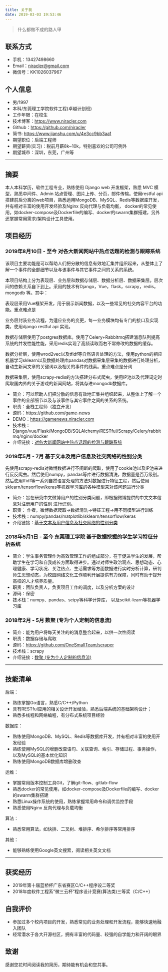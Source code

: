 ```yaml
---
title: 关于我
date: 2019-03-03 19:53:46
---
```


> 什么都做不成的路人甲

## 联系方式

- 手机：13427498660
- Email：niracler@gmail.com
- 微信号：KK1026037967

## 个人信息

- 男/1997
- 本科/东莞理工学院软件工程(卓越计划班)
- 工作年限：在校生
- 技术博客：https://www.niracler.com
- Github：https://github.com/niracler
- 简书: https://www.jianshu.com/u/4e3cc9bb3aa1
- 期望职位：后端工程师
- 期望薪资(实习)：税前月薪8k~10k，特别喜欢的公司可例外
- 期望城市：深圳，东莞，广州等

---

## 摘要

本人本科学历，软件工程专业，熟练使用 Django web 开发框架，熟悉 MVC 模型，熟悉中间件、Admin 站点管理、图片上传、分页，邮件传输。使用restful api搭建前后分离的web项目，熟悉运用MongoDB、MySQL、Redis等数据库开发，并有相对丰富的使用开发经验及Nginx 反向代理与负载均衡， docker的常见使用，如docker-compose及Dockerfile的编写、docker的swarm集群搭建，另外还掌握常用需求/架构设计工具使用。

## 项目经历

### 2019年8月10日 - 至今  对各大新闻网站中热点话题的检测与跟踪系统

该项目主要功能是可以帮助人们把分散的信息有效地汇集并组织起来，从整体上了解一个事件的全部细节以及与该事件与其它事件之间的关系的系统。

本项目结构上分为表现层、业务层和数据存储层、数据分析层、数据采集层。层次间的依赖关系自下到上。采用的技术有Django，Vue，flask，scrapy，redis， mongodb 等。其中：

表现层采用Vue框架开发，用于展示新闻数据，以及一些常见的社交内容平台的功能。重点难点是

业务层封装业务流程，为适应业务的变更，每一业务模块均有专门的接口及实现类，使用django restful api 实现。

数据存储层使用了postgres数据库。使用了Celery+Rabbitmq搭建消息队列提高系统的并发性能性能，采用redis实现了高频读取而右不常修改的数据的缓存。

数据分析层，使用wrod2vec以及tfidf等自然语言处理的方法，使用python的相应机器学习sklearn以及数据处理库pandas对数据采集层采集的数据进行处理分析，自动生新闻文章的关键词以及相关的事件的线索。重点难点是分词

数据采集层，使用scrapy-redis的方法搭建分布式爬虫，使用IP池以及代理词定时爬取国内外的关于游戏的新闻网站，将其存进mongodb数据库。

- 简介：可以帮助人们把分散的信息有效地汇集并组织起来，从整体上了解一个事件的全部细节以及与该事件与其它事件之间的关系的系统。
- 职责：全栈工程师（独立开发）
- 源码：https://github.com/game-news
- DEMO：https://gamenews.niracler.com
- 技术栈： Django/vue/Flask/MongoDB/SQLAlchemy/RESTful/Scrapy/Celery/rabbitmq/nginx/docker
- 介绍链接：[对各大新闻网站中热点话题的检测与跟踪系统](https://www.jianshu.com/p/c5d96840dfd4)

### 2019年5月 - 7月 基于文本及用户信息及社交网络的性别分类

先使用scrapy-redis对微博数据进行不间断的爬取，使用了cookie池以及IP池来进行反反爬虫。然后使用numpy，pandas等库进行数据清洗，数据量是百万级别。然后使用tfidf等一系列自然语言处理的方法对数据进行特征工程，然后使用sklearn/tensorflow/keras等机器学习库的各种模型来对该问题进行分类

- 简介：旨在研究中文微博用户的性别分类问题，即根据微博提供的中文文本信息对注册用户的性别 进行识别。
- 职责： 作者，微博数据爬取->数据清洗->特征工程->用不同模型进行训练
- 技术栈：numpy/pandas/matplotlib/sklearn/tensorflow/keras
- 介绍链接：[基于文本及用户信息及社交网络的性别分类](https://www.jianshu.com/p/fd2bdf5b0c43)

### 2018年5月1日 - 至今 东莞理工学院 基于数据挖掘的学生学习特征分析系统

- 简介：学生事务管理作为高效管理工作的组成部分，在于促进学生的发展，帮助学生在学习和自我成长方面取得进步。通过对师生政治观点、思想动态、心理健康、学习状况、关注热点、生活需求等方面数据进行实时分析计算，研判师生思想动态，为校园网络文化工作顺利开展提供有力保障，同时有助于提升高校的人才培养质量。
- 职责：团队负责人，负责项目工作的调度，以及分析方案的设计
- 源码：保密
- 技术栈：numpy、pandas、scipy等科学计算库， 以及scikit-learn等机器学习库

### 2018年2月 - 5月 数聚 (专为个人定制的信息流)

- 简介：能为用户将每天关注的的消息整合起来，以供一次性阅读
- 职责：数据存储与爬取
- 源码：https://github.com/OneSmallTeam/scraper
- 技术栈：scrapy
- 介绍链接：[数聚 (专为个人定制的信息流)](https://www.jianshu.com/p/e21fe34ced30)

---

## 技能清单

后端：

- 熟练掌握Go语言，熟悉C/C++/Python
- 具有RESTful应用的相关设计开发经验，熟悉后端系统的基础架构设计；
- 熟悉多线程和网络编程，有分布式系统项目经验

数据库：

- 熟练使用MongoDB、MySQL、Redis等数据库开发，并有相对丰富的使用开发经验
- 熟练使用MySQL的增删改查语句、关联查询、索引、存储过程、事务操作，以及MySQL的基本优化知识
- 熟练使用MongoDB数据库增删改查

运维：

- 掌握常用版本控制工具Git，了解git-flow、gitlab-flow
- 熟悉docker的常见使用，如docker-compose及Dockerfile的编写、docker的swarm集群搭建
- 熟悉Linux操作系统的使用，熟练掌握常用命令和调优监控手段
- 熟悉使用Nginx 反向代理与负载均衡

算法：

- 熟悉常用算法，如快排、二叉树、堆排序、希尔排序等常用排序

其他：

- 能够熟练使用Google英文搜索，阅读相关英文文档

---

## 获奖经历

- 2019年第十届蓝桥杯广东省赛区C/C++程序设二等奖
- 2018年度软件工程系”微三云杯”程序设计竞赛(算法类)三等奖（C/C++）

## 自我评价

- 参加过多个校内项目的开发，熟悉常见的业务处理和开发流程，能够快速地融入团队
- 经常潜水于各大开源社区，拥有丰富的代码量、较强的自学能力和开阔的眼界

## 致谢

感谢您花时间阅读我的简历，期待能有机会和您共事。
